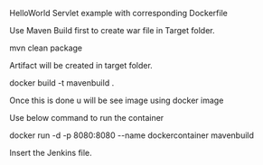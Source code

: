 HelloWorld Servlet example with corresponding Dockerfile

Use Maven Build first to create war file in Target folder.

mvn clean package

Artifact will be created in target folder.

docker build -t mavenbuild .

Once this is done u will be see image using docker image

Use below command to run the container

 
docker run -d -p 8080:8080 --name dockercontainer mavenbuild


Insert the Jenkins file.
